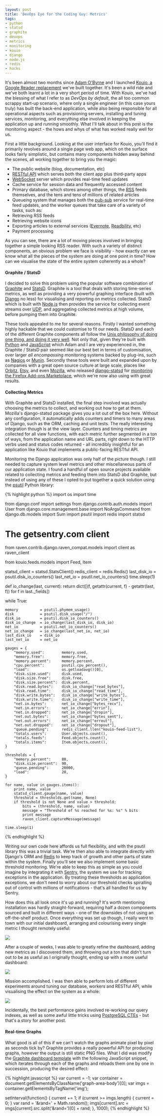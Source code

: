 ```yaml
---
layout: post
title: 'DevOps Eye for the Coding Guy: Metrics'
tags:
- python
- statsd
- graphite
- devops
- metrics
- monitoring
- kouio
- django
- node.js
- redis
- hacks
---
```


It's been almost two months since [Adam O'Byrne][adam] and I launched [Kouio, a Google Reader replacement][kouio] we've built together. It's been a wild ride and we've both learnt a lot in a very short period of time. With Kouio, we've had the blessing of what I refer to as _DevOps by default_, the all too common scrappy start-up scenario, where only a single engineer (in this case yours truly) has built the back-end application, while also being responsible for all operational aspects such as provisioning servers, installing and tuning services, monitoring, and everything else involved in keeping the application up and running smoothly. What I'll talk about in this post is the monitoring aspect - the hows and whys of what has worked really well for us.

First a little background. Looking at the user interface for Kouio, you'll find it primarily revolves around a single page web app, which on the surface looks fairly simplistic, but contains many components hidden away behind the scenes, all working together to bring you the magic:

* The public website (blog, documentation, etc)
* [RESTful API][rest-api] which serves both the client app plus third-party apps
* [WebSocket][websockets] server which provides real-time feed updates
* Cache service for session data and frequently accessed content
* Primary database, which stores among other things, the [RSS][rss] feeds themselves, and the tens and tens of millions of related articles
* Queueing system that manages both the [pub-sub][pub-sub] service for real-time feed updates, and the worker queues that take care of a variety of tasks, such as:
* Retrieving RSS feeds
* Retrieving website icons
* Exporting articles to external services ([Evernote][evernote], [Readbility][readability], etc)
* Payment processing

As you can see, there are a lot of moving pieces involved in bringing together a simple looking RSS reader. With such a variety of distinct components, an obvious problem we face is visibility - how exactly can we know what all the pieces of the system are doing at one point in time? How can we visualise the state of the entire system coherently as a whole?

#### Graphite / StatsD

I decided to solve this problem using the popular software combination of [Graphite][graphite] and [StatsD][statsd]. Graphite is a tool that deals with storing time-series metrics, as well as providing a very powerful graphing interface (built with [Django][django] no less) for visualising and reporting on metrics collected. StatsD which is built with [Node.js][node] then provides the service for collecting event streams over [UDP][udp], and aggregating collected metrics at high volume, before pumping them into Graphite.

These tools appealed to me for several reasons. Firstly I wanted something highly hackable that we could customise to fit our needs. StatsD and each of the different Graphite components all follow the [Unix philosophy of doing one thing, and doing it very well][unix-philosophy]. Not only that, given they're built with [Python][python] and [JavaScript][javascript] which Adam and I are very experienced in, the Graphite / StatsD pair seemed like our best bet in terms of customisation, over larger _all encompassing_ monitoring systems backed by plug-ins, such as [Nagios][nagios] or [Munin][munin]. Secondly these tools were built and expanded upon by companies with a great open source culture at large scale, places like [Orbitz][orbitz], [Etsy][etsy], and even [Mozilla][mozilla], who released [django-statsd][django-statsd] for [monitoring the Firefox Add-ons Marketplace][monitoring-firefox-addons], which we're now also using with great results.

#### Collecting Metrics

With Graphite and StatsD installed, the final step involved was actually choosing the metrics to collect, and working out how to get at them. Mozilla's django-statsd package gives you a lot out of the box here. Without any configuration, it automatically adds counters and timers to many areas of Django, such as the ORM, caching and unit tests. The really interesting integration though is at the view layer. Counters and timing metrics are collected for all view functions, with each metric further segmented in a ton of ways, from the application name and URL parts, right down to the HTTP verbs used and status codes returned - all incredibly insightful for an application like Kouio that implements a public-facing RESTful API.

Monitoring the Django application was only half of the picture though. I still needed to capture system level metrics and other miscellaneous parts of our application state. I found a handful of open source projects available related to collecting metrics and feeding them into StatsD abd Graphite, but instead of using any of these I opted to put together a quick solution using the [psutil][psutil] Python library:

{% highlight python %}
import os
import time

from django.conf import settings
from django.contrib.auth.models import User
from django.core.management.base import NoArgsCommand
from django.db.models import Sum
import psutil
import redis
import statsd

# The getsentry.com client
from raven.contrib.django.raven_compat.models import client as raven_client

from kouio.feeds.models import Feed, Item


statsd_client = statsd.StatsClient()
redis_client  = redis.Redis()
last_disk_io  = psutil.disk_io_counters()
last_net_io   = psutil.net_io_counters()
time.sleep(1)

def io_change(last, current):
    return dict([(f, getattr(current, f) - getattr(last, f))
                 for f in last._fields])

while True:

    memory          = psutil.phymem_usage()
    disk            = psutil.disk_usage("/")
    disk_io         = psutil.disk_io_counters()
    disk_io_change  = io_change(last_disk_io, disk_io)
    net_io          = psutil.net_io_counters()
    net_io_change   = io_change(last_net_io, net_io)
    last_disk_io    = disk_io
    last_net_io     = net_io

    gauges = {
        "memory.used":        memory.used,
        "memory.free":        memory.free,
        "memory.percent":     memory.percent,
        "cpu.percent":        psutil.cpu_percent(),
        "load":               os.getloadavg()[0],
        "disk.size.used":     disk.used,
        "disk.size.free":     disk.free,
        "disk.size.percent":  disk.percent,
        "disk.read.bytes":    disk_io_change["read_bytes"],
        "disk.read.time":     disk_io_change["read_time"],
        "disk.write.bytes":   disk_io_change["write_bytes"],
        "disk.write.time":    disk_io_change["write_time"],
        "net.in.bytes":       net_io_change["bytes_recv"],
        "net.in.errors":      net_io_change["errin"],
        "net.in.dropped":     net_io_change["dropin"],
        "net.out.bytes":      net_io_change["bytes_sent"],
        "net.out.errors":     net_io_change["errout"],
        "net.out.dropped":    net_io_change["dropout"],
        "queue.pending":      redis_client.llen("kouio-feed-list"),
        "totals.users":       User.objects.count(),
        "totals.feeds":       Feed.objects.count(),
        "totals.items":       Item.objects.count(),
    }

    thresholds = {
        "memory.percent":     80,
        "disk.size.percent":  90,
        "queue.pending":      20000,
        "load":               20,
    }

    for name, value in gauges.items():
        print name, value
        statsd_client.gauge(name, value)
        threshold = thresholds.get(name, None)
        if threshold is not None and value > threshold:
            bits = (threshold, name, value)
            message = "Threshold of %s reached for %s: %s" % bits
            print message
            raven_client.captureMessage(message)

    time.sleep(1)
{% endhighlight %}

Writing our own code here affords us full flexibility, and with the psutil library this was a trivial task. We're then also able to integrate directly with Django's ORM and [Redis][redis] to keep track of growth and other parts of state within the system. Finally you'll see we also implement some basic threshold monitoring. We're able to keep this as simple as you could imagine by integrating it with [Sentry][sentry], the system we use for tracking exceptions in the application. By treating these thresholds as application exceptions, we don't need to worry about our threshold checks spiralling out of control with millions of notifications - that's all handled for us by Sentry.

How does this all look once it's up and running? It's worth mentioning installation was hardly straight-forward, requiring half a dozen components sourced and built in different ways - one of the downsides of not using an off-the-shelf product. Once everything was set up though, I really went to town with our initial dashboard, arranging and colourising every single metric I thought remotely useful:

<em class="center"><a class="no-pjax" href="/static/img/metrics1-large.png"><img src="/static/img/metrics1.png"></a></em>

After a couple of weeks, I was able to greatly refine the dashboard, adding new metrics as I discovered them, and throwing out a ton that didn't turn out to be as useful as I originally thought, ending up with a more useful dashboard:

<em class="center"><a class="no-pjax" href="/static/img/metrics2-large.png"><img src="/static/img/metrics2.png"></a></em>

Mission accomplished. I was then able to perform lots of different experiments around tuning our database, workers and RESTful API, while visualising the effect on the system as a whole:

<em class="center"><a class="no-pjax" href="/static/img/metrics3-large.png"><img src="/static/img/metrics3.png"></a></em>

Incidentally, the best performance gains involved re-working our query indexes, as well as some awful little tricks using [PostgreSQL CTEs][postgresql-ctes] - but that's a story for another post.

#### Real-time Graphs

What good is all of this if we can't watch the graphs animate pixel by pixel as seconds tick by? Graphite provides a really powerful API for producing graphs, however the output is still static PNG files. What I did was modify the [Graphite dashboard template][graphite-dashboard-template] with the following JavaScript snippet, which iterates through each of the graphs and reloads them one by one in succession, producing the desired effect:

{% highlight javascript %}
var current = -1;
var container = document.getElementsByClassName('graph-area-body')[0];
var imgs = container.getElementsByTagName('img');

setInterval(function() {
    current += 1;
    if (current >= imgs.length) {
        current = 0;
    }
    var rand = '&rand=' + Math.random();
    imgs[current].src = imgs[current].src.split('&rand=')[0] + rand;
}, 1000);
{% endhighlight %}

[adam]: https://twitter.com/adamobyrne
[kouio]: https://kouio.com
[rest-api]: http://en.wikipedia.org/wiki/Representational_state_transfer#RESTful_web_APIs
[websockets]: http://en.wikipedia.org/wiki/WebSocket
[rss]: http://en.wikipedia.org/wiki/RSS
[pub-sub]: http://en.wikipedia.org/wiki/Publish%E2%80%93subscribe_pattern
[evernote]: http://evernote.com
[readability]: http://readability.com/
[graphite]: http://graphite.wikidot.com/
[statsd]: https://github.com/etsy/statsd/
[django]: https://www.djangoproject.com/
[node]: http://nodejs.org
[udp]: http://en.wikipedia.org/wiki/User_Datagram_Protocol
[unix-philosophy]: http://en.wikipedia.org/wiki/Unix_philosophy
[python]: http://python.org
[javascript]: http://en.wikipedia.org/wiki/JavaScript
[nagios]: http://www.nagios.org
[munin]: http://munin-monitoring.org
[orbitz]: http://www.infoq.com/news/2008/06/orbitz-opensource-erma
[etsy]: http://codeascraft.com/2011/02/15/measure-anything-measure-everything/
[mozilla]: http://www.mozilla.org/
[django-statsd]: https://github.com/andymckay/django-statsd
[monitoring-firefox-addons]: http://blog.mozilla.org/webdev/2012/01/06/timing-amo-user-experience/
[psutil]: https://pypi.python.org/pypi/psutil
[redis]: http://redis.io
[sentry]: https://getsentry.com
[postgresql-ctes]: http://www.postgresql.org/docs/9.2/static/queries-with.html
[graphite-dashboard-template]: https://github.com/graphite-project/graphite-web/blob/master/webapp/graphite/templates/dashboard.html
